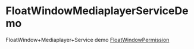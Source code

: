 # FloatWindowMediaplayerServiceDemo
FloatWindow+Mediaplayer+Service demo
[FloatWindowPermission](https://github.com/zhaozepeng/FloatWindowPermission)
